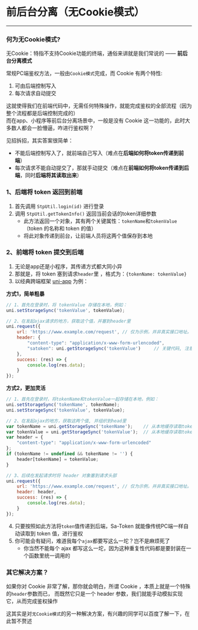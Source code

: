 # 前后台分离（无Cookie模式）
--- 

### 何为无Cookie模式? 

无Cookie：特指不支持Cookie功能的终端，通俗来讲就是我们常说的 —— **前后台分离模式**

常规PC端鉴权方法，一般由`Cookie模式`完成，而 Cookie 有两个特性:
1. 可由后端控制写入
2. 每次请求自动提交

这就使得我们在前端代码中，无需任何特殊操作，就能完成鉴权的全部流程（因为整个流程都是后端控制完成的）<br/>
而在app、小程序等前后台分离场景中，一般是没有 Cookie 这一功能的，此时大多数人都会一脸懵逼，咋进行鉴权啊？

见招拆招，其实答案很简单：
- 不能后端控制写入了，就前端自己写入（难点在**后端如何将token传递到前端**）
- 每次请求不能自动提交了，那就手动提交（难点在**前端如何将token传递到后端**，同时**后端将其读取出来**）



### 1、后端将 token 返回到前端

1. 首先调用 `StpUtil.login(id)` 进行登录 
2. 调用 `StpUtil.getTokenInfo()` 返回当前会话的token详细参数 
	- 此方法返回一个对象，其有两个关键属性：`tokenName`和`tokenValue`（token 的名称和 token 的值）
	- 将此对象传递到前台，让前端人员将这两个值保存到本地

### 2、前端将 token 提交到后端
1. 无论是app还是小程序，其传递方式都大同小异
2. 那就是，将 token 塞到请求`header`里 ，格式为：`{tokenName: tokenValue}`
3. 以经典跨端框架 [uni-app](https://uniapp.dcloud.io/) 为例： 

**方式1，简单粗暴**

``` js 
// 1、首先在登录时，将 tokenValue 存储在本地，例如：
uni.setStorageSync('tokenValue', tokenValue);

// 2、在发起ajax请求的地方，获取这个值，并塞到header里 
uni.request({
	url: 'https://www.example.com/request', // 仅为示例，并非真实接口地址。
	header: {
		"content-type": "application/x-www-form-urlencoded",
		"satoken": uni.getStorageSync('tokenValue')		// 关键代码, 注意参数名字是 satoken 
	},
	success: (res) => {
		console.log(res.data);	
	}
});
```

**方式2，更加灵活**
	
``` js
// 1、首先在登录时，将tokenName和tokenValue一起存储在本地，例如：
uni.setStorageSync('tokenName', tokenName); 
uni.setStorageSync('tokenValue', tokenValue); 

// 2、在发起ajax的地方，获取这两个值, 并组织到head里 
var tokenName = uni.getStorageSync('tokenName');	// 从本地缓存读取tokenName值
var tokenValue = uni.getStorageSync('tokenValue');	// 从本地缓存读取tokenValue值
var header = {
	"content-type": "application/x-www-form-urlencoded"
};
if (tokenName != undefined && tokenName != '') {
	header[tokenName] = tokenValue;
}

// 3、后续在发起请求时将 header 对象塞到请求头部 
uni.request({
	url: 'https://www.example.com/request', // 仅为示例，并非真实接口地址。
	header: header,
	success: (res) => {
		console.log(res.data);	
	}
});
```

4. 只要按照如此方法将`token`值传递到后端，Sa-Token 就能像传统PC端一样自动读取到 token 值，进行鉴权
5. 你可能会有疑问，难道我每个`ajax`都要写这么一坨？岂不是麻烦死了
	- 你当然不能每个 ajax 都写这么一坨，因为这种重复性代码都是要封装在一个函数里统一调用的 


### 其它解决方案？
如果你对 Cookie 非常了解，那你就会明白，所谓 Cookie ，本质上就是一个特殊的`header`参数而已，
而既然它只是一个 header 参数，我们就能手动模拟实现它，从而完成鉴权操作

这其实是对`无Cookie模式`的另一种解决方案，有兴趣的同学可以百度了解一下，在此暂不赘述 

